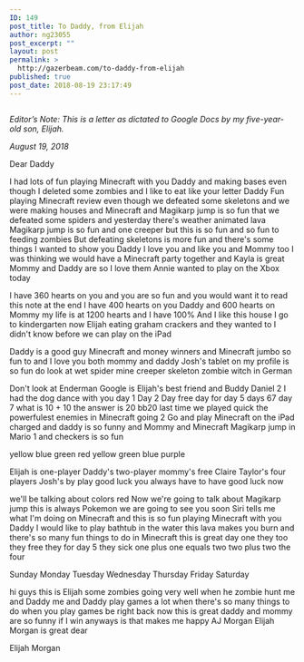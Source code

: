 ```yaml
---
ID: 149
post_title: To Daddy, from Elijah
author: ng23055
post_excerpt: ""
layout: post
permalink: >
  http://gazerbeam.com/to-daddy-from-elijah
published: true
post_date: 2018-08-19 23:17:49
---
```

<!-- wp:image {"id":123} -->
<figure class="wp-block-image"><img src="https://i2.wp.com/gazerbeam.com/wp-content/uploads/2018/08/img_1622.jpg?fit=225%2C300" alt="" class="wp-image-123"/></figure>
<!-- /wp:image -->

<p><i>Editor’s Note: This is a letter as dictated to Google Docs by my five-year-old son, Elijah.</i></p>
<p><em>August 19, 2018</em></p>
<p>Dear Daddy</p>
<p>I had lots of fun playing Minecraft with you Daddy and making bases even though I deleted some zombies and I like to eat like your letter Daddy Fun playing Minecraft review even though we defeated some skeletons and we were making houses and Minecraft and Magikarp jump is so fun that we defeated some spiders and yesterday there's weather animated lava Magikarp jump is so fun and one creeper but this is so fun and so fun to feeding zombies But defeating skeletons is more fun and there's some things I wanted to show you Daddy I love you and like you and Mommy too I was thinking we would have a Minecraft party together and Kayla is great Mommy and Daddy are so I love them Annie wanted to play on the Xbox today</p>
<p>I have 360 hearts on you and you are so fun and you would want it to read this note at the end I have 400 hearts on you Daddy and 600 hearts on Mommy my life is at 1200 hearts and I have 100% And I like this house I go to kindergarten now Elijah eating graham crackers and they wanted to I didn't know before we can play on the iPad</p>
<p>Daddy is a good guy Minecraft and money winners and Minecraft jumbo so fun to and I love you both mommy and daddy Josh's tablet on my profile is so fun do look at wet spider mine creeper skeleton zombie witch in German</p>
<p>Don't look at Enderman Google is Elijah's best friend and Buddy Daniel 2 I had the dog dance with you day 1 Day 2 Day free day for day 5 days 67 day 7 what is 10 + 10 the answer is 20 bb20 last time we played quick the powerfulest enemies in Minecraft going 2 Go and play Minecraft on the iPad charged and daddy is so funny and Mommy and Minecraft Magikarp jump in Mario 1 and checkers is so fun</p>
<p>yellow blue green red yellow green blue purple</p>
<p>Elijah is one-player Daddy's two-player mommy's free Claire Taylor's four players Josh's by play good luck you always have to have good luck now</p>
<p>we'll be talking about colors red Now we're going to talk about Magikarp jump this is always Pokemon we are going to see you soon Siri tells me what I'm doing on Minecraft and this is so fun playing Minecraft with you Daddy I would like to play bathtub in the water this lava makes you burn and there's so many fun things to do in Minecraft this is great day one they too they free they for day 5 they sick one plus one equals two two plus two the four</p>
<p>Sunday Monday Tuesday Wednesday Thursday Friday Saturday</p>
<p>hi guys this is Elijah some zombies going very well when he zombie hunt me and Daddy me and Daddy play games a lot when there's so many things to do when you play games be right back now this is great daddy and mommy are so funny if I win anyways is that makes me happy AJ Morgan Elijah Morgan is great dear</p>
<p>Elijah Morgan</p>